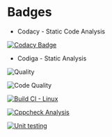 # Badges

* Codacy - Static Code Analysis

[![Codacy Badge](https://app.codacy.com/project/badge/Grade/d4daa3b28aa044ccb5b656ef7f84c6b7)](https://www.codacy.com/gh/AishwaryaTharagalla/M1_Simple_Calculator/dashboard?utm_source=github.com&amp;utm_medium=referral&amp;utm_content=AishwaryaTharagalla/M1_Simple_Calculator&amp;utm_campaign=Badge_Grade)

* Codiga - Static Analysis

![Quality](https://api.codiga.io/project/32195/score/svg)

![Code Quality](https://api.codiga.io/project/32195/status/svg)

 
[![Build CI - Linux](https://github.com/AishwaryaTharagalla/M1_Simple_Calculator/actions/workflows/c-cpp.yml/badge.svg)](https://github.com/AishwaryaTharagalla/M1_Simple_Calculator/actions/workflows/c-cpp.yml)

[![Cppcheck Analysis](https://github.com/AishwaryaTharagalla/M1_Simple_Calculator/actions/workflows/cppcheck-analysis.yml/badge.svg)](https://github.com/AishwaryaTharagalla/M1_Simple_Calculator/actions/workflows/cppcheck-analysis.yml)

[![Unit testing](https://github.com/AishwaryaTharagalla/M1_Simple_Calculator/actions/workflows/unit-test.yml/badge.svg)](https://github.com/AishwaryaTharagalla/M1_Simple_Calculator/actions/workflows/unit-test.yml)


